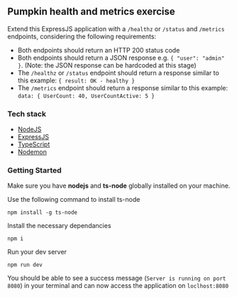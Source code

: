 ## Pumpkin health and metrics exercise

Extend this ExpressJS application with a `/healthz` or `/status` and `/metrics` endpoints, considering the following requirements:

-   Both endpoints should return an HTTP 200 status code
-   Both endpoints should return a JSON response e.g. `{ "user": "admin" }`. (Note: the JSON response can be hardcoded at this stage)
-   The `/healthz` or `/status` endpoint should return a response similar to this example: `{ result: OK - healthy }`
-   The `/metrics` endpoint should return a response similar to this example: `data: { UserCount: 40, UserCountActive: 5 }`

### Tech stack

-   [NodeJS](https://nodejs.org/en/)
-   [ExpressJS](https://expressjs.com/)
-   [TypeScript](https://www.typescriptlang.org/)
-   [Nodemon](https://www.npmjs.com/package/nodemon)

### Getting Started

Make sure you have **nodejs** and **ts-node** globally installed on your machine.

Use the following command to install ts-node

```
npm install -g ts-node
```

Install the necessary dependancies

```
npm i
```

Run your dev server

```
npm run dev
```

You should be able to see a success message (`Server is running on port 8080`) in your terminal and can now access the application on `loclhost:8080`
